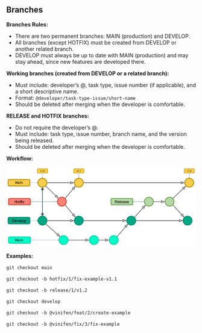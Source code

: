 ## Branches

**Branches Rules:**
- There are two permanent branches: MAIN (production) and DEVELOP.
- All branches (except HOTFIX) must be created from DEVELOP or another related branch.
- DEVELOP must always be up to date with MAIN (production) and may stay ahead, since new features are developed there.

**Working branches (created from DEVELOP or a related branch):**
- Must include: developer’s @, task type, issue number (if applicable), and a short descriptive name.
- Format: ``@developer/task-type-issue/short-name``
- Should be deleted after merging when the developer is comfortable.

**RELEASE and HOTFIX branches:**
- Do not require the developer’s @.
- Must include: task type, issue number, branch name, and the version being released.
- Should be deleted after merging when the developer is comfortable.

**Workflow:**

![gitflow](https://github.com/vinifen/gitflow-documentation/blob/main/images/gitflow-branches.png)

**Examples:**

```branch
git checkout main
```

```branch
git checkout -b hotfix/1/fix-example-v1.1
```

```branch
git checkout -b release/1/v1.2
```

```branch
git checkout develop
```

```branch
git checkout -b @vinifen/feat/2/create-example
```

```branch
git checkout -b @vinifen/fix/3/fix-example
```



